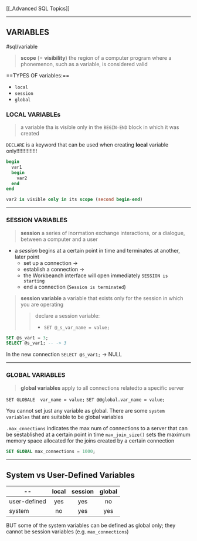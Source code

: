 [[_Advanced SQL Topics]]


---



## VARIABLES
#sql/variable 
>__scope__ (= __visibility__) the region of a computer program where a phonemenon, such as a variable, is considered valid


==TYPES OF variables:==
- `local`
- `session`
- `global`


### LOCAL VARIABLEs
> a variable tha is visible only in the `BEGIN-END` block in which it was created

`DECLARE` is a keyword that can be used when creating __local__ variable only!!!!!!!!!!!!!!

```sql
begin
  var1
  begin
    var2
  end
end

var2 is visible only in its scope (second begin-end)
```


---

### SESSION VARIABLES
>__session__ a series of inormation exchange interactions, or a dialogue, between a computer and a user

- a _session_ begins at a certain point in time and terminates at another, later point
	- set up a connection -> 
	- establish a connection -> 
	- the Workbeanch interface will open immediately `SESSION is starting`
	- end a connection (`Session is terminated`)

> __session variable__ a variable that exists only for the session in which you are operating
>> declare a session variable:
>>  - `SET @_s_var_name = value;`

```sql
SET @s_var1 = 3;
SELECT @s_var1; -- -> 3
```

In the new connection `SELECT @s_var1;` -> NULL


---

### GLOBAL VARIABLES
> __global variables__ apply to all connections relatedto a specific server

`SET GLOBALE  var_name = value;`
`SET @@global.var_name = value;`

You cannot set just any variable as global.
There are some `system variables` that are suitable to be global variables

`.max_cnnections` indicates the max num of  connections to a server that can be sestablished at a certain point in time
`max_join_size()` sets the maximum memory space allocated for the joins created by a certain connection

```sql
SET GLOBAL max_connections = 1000;

```

---

## System vs User-Defined Variables

--  | local| session | global
 ---         | :----: | :---: | :----:
 user-defined| yes      |    yes   |   no
 system      | no      | yes      |   yes


BUT
some of the system variables can be defined as global only; they cannot be session variables (e.g. `max_connections`)


